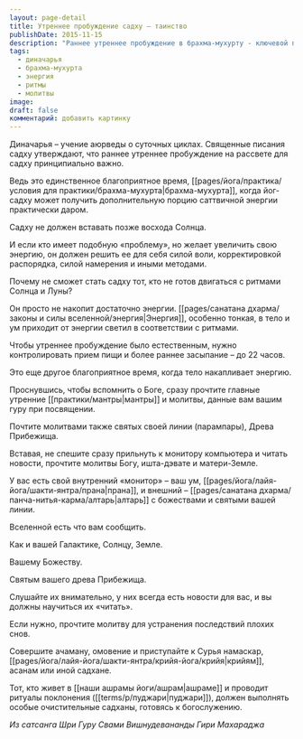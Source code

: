 ```yaml
---
layout: page-detail
title: Утреннее пробуждение садху – таинство
publishDate: 2015-11-15
description: "Раннее утреннее пробуждение в брахма-мухурту - ключевой принцип для садху: именно в это время можно получить максимальную саттвичную энергию. Следование ритмам Солнца и Луны, ранний отход ко сну, контроль питания и утренние молитвы наполняют ум и тело энергией и благодатью. Только так садху способен накопить нужную силу для духовной практики и быть в гармонии с космическими ритмами."
tags:
  - диначарья
  - брахма-мухурта
  - энергия
  - ритмы
  - молитвы
image: 
draft: false
комментарий: добавить картинку
---
```

Диначарья – учение аюрведы о суточных циклах. Священные писания садху утверждают, что раннее утреннее пробуждение на рассвете для садху принципиально важно.

Ведь это единственное благоприятное время, [[pages/йога/практика/условия для практики/брахма-мухурта|брахма-мухурта]], когда йог-садху может получить дополнительную порцию саттвичной энергии практически даром.

Садху не должен вставать позже восхода Солнца.

И если кто имеет подобную «проблему», но желает увеличить свою энергию, он должен решить ее для себя силой воли, корректировкой распорядка, силой намерения и иными методами.

Почему не сможет стать садху тот, кто не готов двигаться с ритмами Солнца и Луны?

Он просто не накопит достаточно энергии. [[pages/санатана дхарма/законы и силы вселенной/энергия|Энергия]], особенно тонкая, в тело и ум приходит от энергии светил в соответствии с ритмами.

Чтобы утреннее пробуждение было естественным, нужно контролировать прием пищи и более раннее засыпание – до 22 часов.

Это еще другое благоприятное время, когда тело накапливает энергию.

Проснувшись, чтобы вспомнить о Боге, сразу прочтите главные утренние [[практики/мантры|мантры]] и молитвы, данные вам вашим гуру при посвящении.

Почтите молитвами также святых своей линии (парампары), Древа Прибежища.

Вставая, не спешите сразу прильнуть к монитору компьютера и читать новости, прочтите молитвы Богу, ишта-дэвате и матери-Земле.

У вас есть свой внутренний «монитор» – ваш ум, [[pages/йога/лайя-йога/шакти-янтра/прана|прана]], и внешний – [[pages/санатана дхарма/панча-нитья-карма/алтарь|алтарь]] с божествами и святыми вашей линии.

Вселенной есть что вам сообщить.

Как и вашей Галактике, Солнцу, Земле.

Вашему Божеству.

Святым вашего древа Прибежища.

Слушайте их внимательно, у них всегда есть новости для вас, и вы должны научиться их «читать».

Если нужно, прочтите молитву для устранения последствий плохих снов.

Совершите ачаману, омовение и приступайте к Сурья намаскар, [[pages/йога/лайя-йога/шакти-янтра/крийя-йога/крийя|крийям]], асанам или иной садхане.

Тот, кто живет в [[наши ашрамы йоги/ашрам|ашраме]] и проводит ритуалы поклонения ([[terms/p/пуджари|пуджари]]), должен выполнять особые очистительные садханы, готовясь к богослужению.

*Из сатсанга Шри Гуру Свами Вишнудевананды Гири Махараджа*

